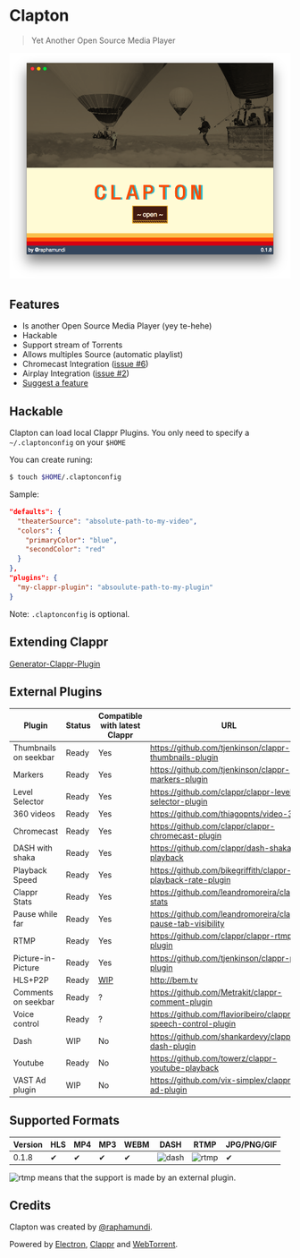 # Clapton

> Yet Another Open Source Media Player

![Example](assets/images/clapton.png)

## Features

- Is another Open Source Media Player (yey te-hehe)
- Hackable
- Support stream of Torrents
- Allows multiples Source (automatic playlist)
- Chromecast Integration ([issue #6](https://github.com/raphamorim/clapton/issues/6))
- Airplay Integration ([issue #2](https://github.com/raphamorim/clapton/issues/6))
- [Suggest a feature](https://github.com/raphamorim/clapton/issues/new)

## Hackable

Clapton can load local Clappr Plugins. You only need to specify a `~/.claptonconfig` on your `$HOME`

You can create runing:

```bash
$ touch $HOME/.claptonconfig
```
Sample:

```json
"defaults": {
  "theaterSource": "absolute-path-to-my-video",
  "colors": {
    "primaryColor": "blue",
    "secondColor": "red"
  }
},
"plugins": {
  "my-clappr-plugin": "absoulute-path-to-my-plugin"
}
```

Note: `.claptonconfig` is optional.

## Extending Clappr

[Generator-Clappr-Plugin](https://github.com/clappr/generator-clappr-plugin)

## External Plugins

|Plugin         |Status|Compatible with latest Clappr|URL|
|-----------------------|--------|-------------------------------|--------------------------------------------------------|
|Thumbnails on seekbar| Ready | Yes | https://github.com/tjenkinson/clappr-thumbnails-plugin |
|Markers       | Ready | Yes | https://github.com/tjenkinson/clappr-markers-plugin |
|Level Selector| Ready | Yes | https://github.com/clappr/clappr-level-selector-plugin |
|360 videos| Ready | Yes | https://github.com/thiagopnts/video-360 |
|Chromecast| Ready | Yes | https://github.com/clappr/clappr-chromecast-plugin |
|DASH with shaka| Ready | Yes | https://github.com/clappr/dash-shaka-playback |
|Playback Speed | Ready | Yes | https://github.com/bikegriffith/clappr-playback-rate-plugin |
|Clappr Stats | Ready | Yes | https://github.com/leandromoreira/clappr-stats |
|Pause while far| Ready | Yes | https://github.com/leandromoreira/clappr-pause-tab-visibility |
|RTMP           | Ready | Yes | https://github.com/clappr/clappr-rtmp-plugin |
|Picture-in-Picture | Ready | Yes | https://github.com/tjenkinson/clappr-pip-plugin |
|HLS+P2P        | Ready | [WIP](https://github.com/bemtv/clappr-p2phls-plugin/issues/148) | http://bem.tv |
|Comments on seekbar| Ready | ? | https://github.com/Metrakit/clappr-comment-plugin |
|Voice control| Ready | ? | https://github.com/flavioribeiro/clappr-speech-control-plugin |
|Dash           | WIP | No | https://github.com/shankardevy/clappr-dash-plugin | |
|Youtube        | Ready | No | https://github.com/towerz/clappr-youtube-playback |
|VAST Ad plugin | WIP | No | https://github.com/vix-simplex/clappr-ad-plugin |

## Supported Formats

Version       |HLS|MP4|MP3|WEBM| DASH | RTMP | JPG/PNG/GIF |
-------------|---|---|---|----|------|------|-------------|
 0.1.8 | ✔ | ✔ | ✔ |  ✔ | ![dash](http://flv.io/external3.png) | ![rtmp](http://flv.io/external3.png) | ✔

![rtmp](http://flv.io/external3.png) means that the support is made by an external plugin.

## Credits

Clapton was created by [@raphamundi](https://twitter.com/raphamundi).

Powered by [Electron](https://github.com/electron/electron), [Clappr](github.com/clappr/clappr) and [WebTorrent](https://github.com/webtorrent/webtorrent).

